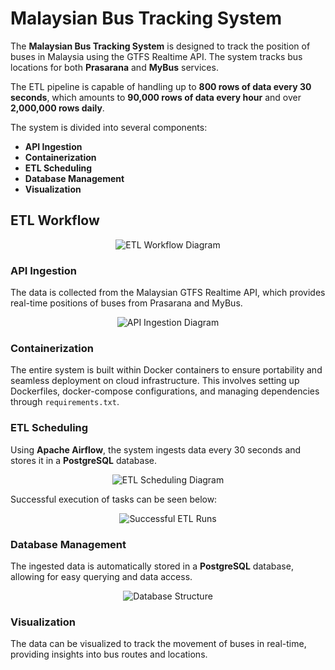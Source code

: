 # Malaysian Bus Tracking System

The **Malaysian Bus Tracking System** is designed to track the position of buses in Malaysia using the GTFS Realtime API. The system tracks bus locations for both **Prasarana** and **MyBus** services.

The ETL pipeline is capable of handling up to **800 rows of data every 30 seconds**, which amounts to **90,000 rows of data every hour** and over **2,000,000 rows daily**.

The system is divided into several components:
- **API Ingestion**
- **Containerization**
- **ETL Scheduling**
- **Database Management**
- **Visualization**

## ETL Workflow
<p align="center">
  <img src="https://github.com/user-attachments/assets/dcb041d3-94f7-45c6-bbb4-20bac165a4ee" alt="ETL Workflow Diagram">
</p>

### API Ingestion
The data is collected from the Malaysian GTFS Realtime API, which provides real-time positions of buses from Prasarana and MyBus.

<p align="center">
  <img src="https://github.com/user-attachments/assets/246e87aa-d820-4736-8e09-1b3f85362fd9" alt="API Ingestion Diagram">
</p>

### Containerization
The entire system is built within Docker containers to ensure portability and seamless deployment on cloud infrastructure. This involves setting up Dockerfiles, docker-compose configurations, and managing dependencies through `requirements.txt`.

### ETL Scheduling
Using **Apache Airflow**, the system ingests data every 30 seconds and stores it in a **PostgreSQL** database.

<p align="center">
  <img src="https://github.com/user-attachments/assets/73c2101e-c9ab-4c4e-b9ac-6cf712da992d" alt="ETL Scheduling Diagram">
</p>

Successful execution of tasks can be seen below:

<p align="center">
  <img src="https://github.com/user-attachments/assets/4a9bae80-9d77-404c-912d-e9c5ac4c855e" alt="Successful ETL Runs">
</p>

### Database Management
The ingested data is automatically stored in a **PostgreSQL** database, allowing for easy querying and data access.

<p align="center">
  <img src="https://github.com/user-attachments/assets/691cc01f-5a97-4d94-8d08-932116a74b30" alt="Database Structure">
</p>

### Visualization
The data can be visualized to track the movement of buses in real-time, providing insights into bus routes and locations.

